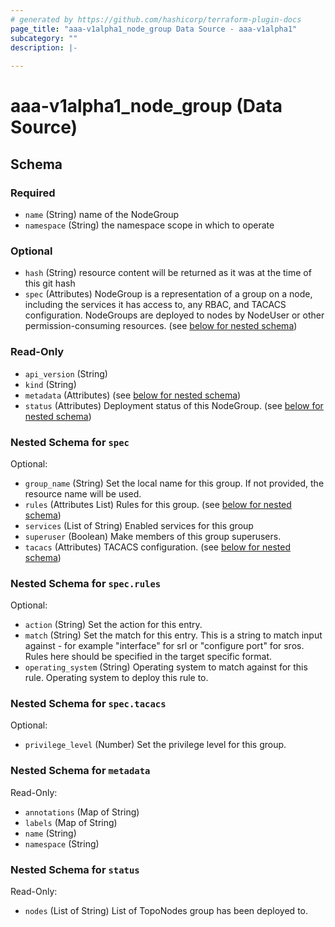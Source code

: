 ```yaml
---
# generated by https://github.com/hashicorp/terraform-plugin-docs
page_title: "aaa-v1alpha1_node_group Data Source - aaa-v1alpha1"
subcategory: ""
description: |-
  
---
```


# aaa-v1alpha1_node_group (Data Source)





<!-- schema generated by tfplugindocs -->
## Schema

### Required

- `name` (String) name of the NodeGroup
- `namespace` (String) the namespace scope in which to operate

### Optional

- `hash` (String) resource content will be returned as it was at the time of this git hash
- `spec` (Attributes) NodeGroup is a representation of a group on a node, including the services it has access to, any RBAC, and TACACS configuration.
NodeGroups are deployed to nodes by NodeUser or other permission-consuming resources. (see [below for nested schema](#nestedatt--spec))

### Read-Only

- `api_version` (String)
- `kind` (String)
- `metadata` (Attributes) (see [below for nested schema](#nestedatt--metadata))
- `status` (Attributes) Deployment status of this NodeGroup. (see [below for nested schema](#nestedatt--status))

<a id="nestedatt--spec"></a>
### Nested Schema for `spec`

Optional:

- `group_name` (String) Set the local name for this group. If not provided, the resource name will be used.
- `rules` (Attributes List) Rules for this group. (see [below for nested schema](#nestedatt--spec--rules))
- `services` (List of String) Enabled services for this group
- `superuser` (Boolean) Make members of this group superusers.
- `tacacs` (Attributes) TACACS configuration. (see [below for nested schema](#nestedatt--spec--tacacs))

<a id="nestedatt--spec--rules"></a>
### Nested Schema for `spec.rules`

Optional:

- `action` (String) Set the action for this entry.
- `match` (String) Set the match for this entry. This is a string to match input against - for example "interface" for srl or "configure port" for sros.
Rules here should be specified in the target specific format.
- `operating_system` (String) Operating system to match against for this rule.
Operating system to deploy this rule to.


<a id="nestedatt--spec--tacacs"></a>
### Nested Schema for `spec.tacacs`

Optional:

- `privilege_level` (Number) Set the privilege level for this group.



<a id="nestedatt--metadata"></a>
### Nested Schema for `metadata`

Read-Only:

- `annotations` (Map of String)
- `labels` (Map of String)
- `name` (String)
- `namespace` (String)


<a id="nestedatt--status"></a>
### Nested Schema for `status`

Read-Only:

- `nodes` (List of String) List of TopoNodes group has been deployed to.
